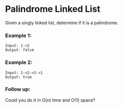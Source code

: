# Palindrome Linked List

Given a singly linked list, determine if it is a palindrome.

### Example 1:

```
Input: 1->2
Output: false

```

### Example 2:

```
Input: 1->2->2->1
Output: true

```

### Follow up:
Could you do it in O(n) time and O(1) space?